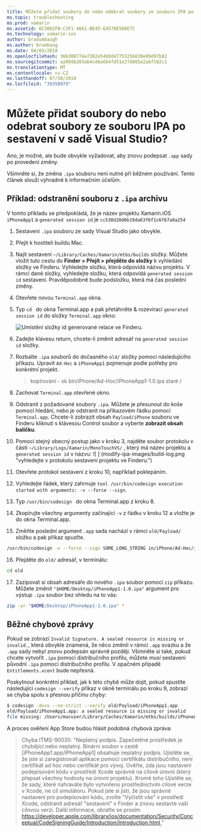 ```yaml
---
title: Můžete přidat soubory do nebo odebrat soubory ze souboru IPA po sestavení v sadě Visual Studio?
ms.topic: troubleshooting
ms.prod: xamarin
ms.assetid: 6C3082FB-C3F1-4661-BE45-64570E56DE7C
ms.technology: xamarin-ios
author: bradumbaugh
ms.author: brumbaug
ms.date: 04/03/2018
ms.openlocfilehash: 366308774a7302e54b0d47753256638e89d97b82
ms.sourcegitcommit: aa9b9b203ab4cd6a6b4fd51e27d865e2abf582c1
ms.translationtype: MT
ms.contentlocale: cs-CZ
ms.lasthandoff: 07/30/2018
ms.locfileid: "39350979"
---
```

# <a name="can-i-add-files-to-or-remove-files-from-an-ipa-file-after-building-it-in-visual-studio"></a>Můžete přidat soubory do nebo odebrat soubory ze souboru IPA po sestavení v sadě Visual Studio?

Ano, je možné, ale bude obvykle vyžadovat, aby znovu podepsat `.app` sady po provedení změny.

Všimněte si, že změna `.ipa` souboru není nutné při běžném používání. Tento článek slouží výhradně k informačním účelům.

## <a name="example-removing-a-file-from-a-ipa-archive"></a>Příklad: odstranění souboru z `.ipa` archivu

V tomto příkladu se předpokládá, že je název projektu Xamarin.iOS `iPhoneApp1` a `generated session id` je `cc530d20d6b19da63f6f1c6f67a0a254`

1.  Sestavení `.ipa` souboru ze sady Visual Studio jako obvykle.

2.  Přejít k hostiteli buildu Mac.

3.  Najít sestavení `~/Library/Caches/Xamarin/mtbs/builds` složky. Můžete vložit tuto cestu do **Finder > Přejít > přejděte do složky** k vyhledání složky ve Finderu. Vyhledejte složku, která odpovídá názvu projektu. V rámci dané složky, vyhledejte složku, která odpovídá `generated session id` sestavení. Pravděpodobně bude podsložku, která má čas poslední změny.

4.  Otevřete novou `Terminal.app` okna.

5.  Typ `cd ` do okna Terminal.app a pak přetáhněte & rozevírací `generated session id` do složky `Terminal.app` okno:

    ![](modify-ipa-images/session-id-folder.png "Umístění složky id generované relace ve Finderu.")

6.  Zadejte klávesu return, chcete-li změnit adresář na `generated session id` složky.

7.  Rozbalte `.ipa` souborů do dočasného `old/` složky pomocí následujícího příkazu. Upravit `Ad-Hoc` a `iPhoneApp1` pojmenuje podle potřeby pro konkrétní projekt.

    > kopírování - xk bin/iPhone/Ad-Hoc/iPhoneApp1-1.0.ipa staré /

8.  Zachovat `Terminal.app` otevřené okno.

9.  Odstranit z požadované soubory `.ipa`. Můžete je přesunout do koše pomocí hledání, nebo je odstranit na příkazovém řádku pomocí `Terminal.app`. Chcete-li zobrazit obsah `Payload/iPhone` souboru ve Finderu kliknutí s klávesou Control soubor a vyberte **zobrazit obsah balíčku**.

10.  Pomocí stejný obecný postup jako v kroku 3, najděte soubor protokolu v části `~/Library/Logs/Xamarin/MonoTouchVS/` , který má název projektu a `generated session id` v názvu: ![ ] (modify-ipa-images/build-log.png "vyhledejte v protokolu sestavení projektu ve Finderu.")

11.  Otevřete protokol sestavení z kroku 10, například poklepáním.

12.  Vyhledejte řádek, který zahrnuje `tool /usr/bin/codesign execution started with arguments: -v --force --sign`.

13.  Typ `/usr/bin/codesign ` do okna Terminal.app z kroku 8.

14.  Zkopírujte všechny argumenty začínající `-v` z řádku v kroku 12 a vložte je do okna Terminal.app.

15.  Změňte poslední argument `.app` sada nachází v rámci `old/Payload/` složku a pak příkaz spusťte.

```bash
/usr/bin/codesign -v --force --sign SOME_LONG_STRING in/iPhone/Ad-Hoc/iPhoneApp1.app/ResourceRules.plist --entitlements obj/iPhone/Ad-Hoc/Entitlements.xcent old/Payload/iPhoneApp1.app
```

16.  Přejděte do `old/` adresář, v terminálu:

```bash
cd old
```

17.  Zazipovat si obsah adresáře do nového `.ipa` soubor pomocí `zip` příkazu. Můžete změnit `"$HOME/Desktop/iPhoneApp1-1.0.ipa"` argument pro výstup `.ipa` soubor bez ohledu na to vás:

```bash
zip -yr "$HOME/Desktop/iPhoneApp1-1.0.ipa" *
```

## <a name="common-error-messages"></a>Běžné chybové zprávy

Pokud se zobrazí `Invalid Signature. A sealed resource is missing or invalid.`, která obvykle znamená, že něco změnil v rámci `.app` svazku a že `.app` sady nebyl znovu podepsán správně později. Všimněte si také, pokud chcete vytvořit `.ipa` pomocí distribučního profilu, můžete _musí_ sestavení původní `.ipa` pomocí distribučního profilu. V opačném případě `Entitlements.xcent` bude nepřesná.

Poskytnout konkrétní příklad, jak k této chybě může dojít, pokud spustíte následující `codesign --verify` příkaz v okně terminálu po kroku 9, zobrazí se chyba spolu s přesnou příčinu chyby:

```bash
$ codesign -dvvv --no-strict --verify old/Payload/iPhoneApp1.app
old/Payload/iPhoneApp1.app: a sealed resource is missing or invalid
file missing: /Users/macuser/Library/Caches/Xamarin/mtbs/builds/iPhoneApp1/cc530d20d6b19da63f6f1c6f67a0a254/old/Payload/iPhoneApp1.app/MyFile.png
```

A proces ověření App Store budou hlásit podobná chybová zpráva:

> Chyba ITMS-90035: "Neplatný podpis. Zapečetěné prostředek je chybějící nebo neplatný. Binární soubor v cestě [iPhoneApp1.app/iPhoneApp1] obsahuje neplatný podpis. Ujistěte se, že jste si zaregistrovali aplikace pomocí certifikátu distribučního, není certifikát ad hoc nebo certifikát pro vývoj. Ověřte, zda jsou nastavení podepisování kódu v prostředí Xcode správné na cílové úrovni (který přepsat všechny hodnoty na úrovni projektu). Kromě toho Ujistěte se, že sady, které nahráváte bylo vytvořeno prostřednictvím cílové verze v Xcode, ne cíl simulátoru. Pokud jste si jisti, že jsou správné nastavení pro podepisování kódu, zvolte "Vyčistit vše" v prostředí Xcode, odstranit adresář "sestavení" v Finder a znovu sestavte vaší cílovou verzi. Další informace, obraťte se prosím [ https://developer.apple.com/library/ios/documentation/Security/Conceptual/CodeSigningGuide/Introduction/Introduction.html ](https://developer.apple.com/library/ios/documentation/Security/Conceptual/CodeSigningGuide/Introduction/Introduction.html)"
